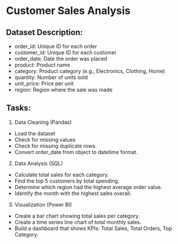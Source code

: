 # Customer Sales Analysis
## Dataset Description:  
  - order_id: Unique ID for each order
  - customer_id: Unique ID for each customer
  - order_date: Date the order was placed
  - product: Product name
  - category: Product category (e.g., Electronics, Clothing, Home)
  - quantity: Number of units sold
  - unit_price: Price per unit
  - region: Region where the sale was made

## Tasks:
1. Data Cleaning (Pandas)
  - Load the dataset
  - Check for missing values
  - Check for missing duplicate rows.
  - Convert order_date from object to datetime format.
2. Data Analysis (SQL)
  - Calculate total sales for each category.
  - Find the top 5 customers by total spending.
  - Determine which region had the highest average order value.
  - Identify the month with the highest sales overall.
3. Visualization (Power BI)
  - Create a bar chart showing total sales per category.
  - Create a time series line chart of total monthly sales.
  - Build a dashboard that shows KPIs: Total Sales, Total Orders, Top Category.
